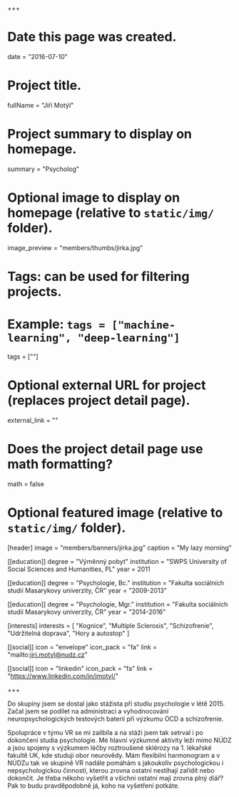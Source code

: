 +++
# Date this page was created.
date = "2016-07-10"

# Project title.
fullName = "Jiří Motýl"

# Project summary to display on homepage.
summary = "Psycholog"

# Optional image to display on homepage (relative to `static/img/` folder).
image_preview = "members/thumbs/jirka.jpg"

# Tags: can be used for filtering projects.
# Example: `tags = ["machine-learning", "deep-learning"]`
tags = [""]

# Optional external URL for project (replaces project detail page).
external_link = ""

# Does the project detail page use math formatting?
math = false

# Optional featured image (relative to `static/img/` folder).
[header]
image = "members/banners/jirka.jpg"
caption = "My lazy morning"

[[education]]
    degree = "Výměnný pobyt"
    institution = "SWPS University of Social Sciences and Humanities, PL"
    year = 2011
    
[[education]]
    degree = "Psychologie, Bc."
    institution = "Fakulta sociálních studií Masarykovy univerzity, ČR"
    year = "2009-2013"
    
[[education]]
    degree = "Psychologie, Mgr."
    institution = "Fakulta sociálních studií Masarykovy univerzity, ČR"
    year = "2014-2016"

[interests]
  interests = [
      "Kognice",
      "Multiple Sclerosis",
      "Schizofrenie",
      "Udržitelná doprava",
      "Hory a autostop"
  ]

[[social]]
    icon = "envelope"
    icon_pack = "fa"
    link = "mailto:jiri.motyl@nudz.cz"

[[social]]
    icon = "linkedin"
    icon_pack = "fa"
    link = "https://www.linkedin.com/in/jmotyl/"

+++

Do skupiny jsem se dostal jako stážista při studiu psychologie v létě 2015. Začal jsem se podílet na administraci a vyhodnocování neuropsychologických testových baterií při výzkumu OCD a schizofrenie.

Spolupráce v týmu VR se mi zalíbila a na stáži jsem tak setrval i po dokončení studia psychologie. Mé hlavní výzkumné aktivity leží mimo NÚDZ a jsou spojeny s výzkumem léčby roztroušené sklérozy na 1. lékařské fakultě UK, kde studuji obor neurovědy. Mám flexibilní harmonogram a v NÚDZu tak ve skupině VR nadále pomáhám s jakoukoliv psychologickou i nepsychologickou činností, kterou zrovna ostatní nestíhají zařídit nebo dokončit. Je třeba někoho vyšetřit a všichni ostatní mají zrovna plný diář? Pak to budu pravděpodobně já, koho na vyšetření potkáte.
